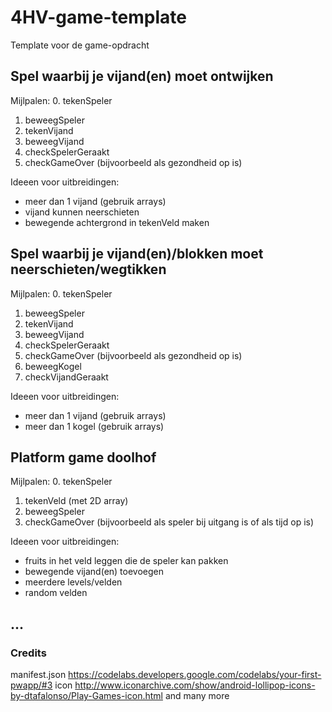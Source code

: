 # 4HV-game-template
Template voor de game-opdracht


## Spel waarbij je vijand(en) moet ontwijken

Mijlpalen:
0. tekenSpeler
1. beweegSpeler
2. tekenVijand
3. beweegVijand
4. checkSpelerGeraakt
5. checkGameOver (bijvoorbeeld als gezondheid op is)

Ideeen voor uitbreidingen:
- meer dan 1 vijand (gebruik arrays)
- vijand kunnen neerschieten
- bewegende achtergrond in tekenVeld maken

## Spel waarbij je vijand(en)/blokken moet neerschieten/wegtikken

Mijlpalen:
0. tekenSpeler
1. beweegSpeler
2. tekenVijand
3. beweegVijand
4. checkSpelerGeraakt
5. checkGameOver (bijvoorbeeld als gezondheid op is)
6. beweegKogel
7. checkVijandGeraakt

Ideeen voor uitbreidingen:
- meer dan 1 vijand (gebruik arrays)
- meer dan 1 kogel (gebruik arrays)

## Platform game doolhof

Mijlpalen:
0. tekenSpeler
1. tekenVeld (met 2D array)
2. beweegSpeler
3. checkGameOver (bijvoorbeeld als speler bij uitgang is of als tijd op is)

Ideeen voor uitbreidingen:
- fruits in het veld leggen die de speler kan pakken
- bewegende vijand(en) toevoegen
- meerdere levels/velden
- random velden

## ...

### Credits
manifest.json https://codelabs.developers.google.com/codelabs/your-first-pwapp/#3
icon http://www.iconarchive.com/show/android-lollipop-icons-by-dtafalonso/Play-Games-icon.html
and many more
